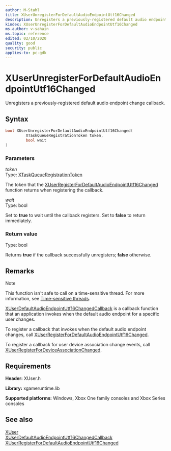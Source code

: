 ```yaml
---
author: M-Stahl
title: XUserUnregisterForDefaultAudioEndpointUtf16Changed
description: Unregisters a previously-registered default audio endpoint change callback.
kindex: XUserUnregisterForDefaultAudioEndpointUtf16Changed
ms.author: v-sahain
ms.topic: reference
edited: 02/10/2020
quality: good
security: public
applies-to: pc-gdk
---
```


# XUserUnregisterForDefaultAudioEndpointUtf16Changed  

Unregisters a previously-registered default audio endpoint change callback.  

## Syntax  
  
```cpp
bool XUserUnregisterForDefaultAudioEndpointUtf16Changed(  
         XTaskQueueRegistrationToken token,  
         bool wait  
)  
```  
  
### Parameters  
  
*token* &nbsp;&nbsp;  
Type: [XTaskQueueRegistrationToken](../../xtaskqueue/structs/xtaskqueueregistrationtoken.md)  

The token that the [XUserRegisterForDefaultAudioEndpointUtf16Changed](xuserregisterfordefaultaudioendpointutf16changed.md) function returns when registering the callback.

*wait* &nbsp;&nbsp;  
Type: bool  

Set to **true** to wait until the callback registers. Set to **false** to return immediately.

### Return value

Type: bool
  
Returns **true** if the callback successfully unregisters; **false** otherwise.  

## Remarks
  > [!NOTE]
> This function isn't safe to call on a time-sensitive thread. For more information, see [Time-sensitive threads](../../../../system/overviews/time-sensitive-threads.md).  
  
[XUserDefaultAudioEndpointUtf16ChangedCallback](xuserdefaultaudioendpointutf16changedcallback.md) is a callback function that an application invokes when the default audio endpoint for a specific user changes.

To register a callback that invokes when the default audio endpoint changes, call [XUserRegisterForDefaultAudioEndpointUtf16Changed](xuserregisterfordefaultaudioendpointutf16changed.md).

To register a callback for user device association change events, call [XUserRegisterForDeviceAssociationChanged](xuserregisterfordeviceassociationchanged.md).

## Requirements  
  
**Header:** XUser.h
  
**Library:** xgameruntime.lib
  
**Supported platforms:** Windows, Xbox One family consoles and Xbox Series consoles  
  
## See also

[XUser](../xuser_members.md)  
[XUserDefaultAudioEndpointUtf16ChangedCallback](xuserdefaultaudioendpointutf16changedcallback.md)  
[XUserRegisterForDefaultAudioEndpointUtf16Changed](xuserregisterfordefaultaudioendpointutf16changed.md)  